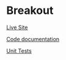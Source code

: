 # Breakout

[Live Site](https://seanyoung247.github.io/breakout/)

[Code documentation](https://seanyoung247.github.io/breakout/docs/)

[Unit Tests](https://seanyoung247.github.io/breakout/tests.html)

